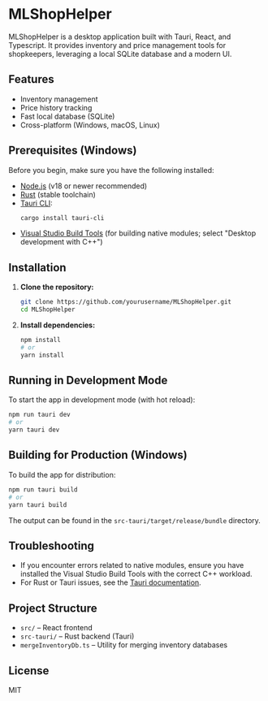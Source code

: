 # MLShopHelper

MLShopHelper is a desktop application built with Tauri, React, and Typescript. It provides inventory and price management tools for shopkeepers, leveraging a local SQLite database and a modern UI.

## Features
- Inventory management
- Price history tracking
- Fast local database (SQLite)
- Cross-platform (Windows, macOS, Linux)

## Prerequisites (Windows)

Before you begin, make sure you have the following installed:

- [Node.js](https://nodejs.org/) (v18 or newer recommended)
- [Rust](https://www.rust-lang.org/tools/install) (stable toolchain)
- [Tauri CLI](https://tauri.app/v2/guides/getting-started/prerequisites/#installing-tauri-cli):
  ```sh
  cargo install tauri-cli
  ```
- [Visual Studio Build Tools](https://visualstudio.microsoft.com/visual-cpp-build-tools/) (for building native modules; select "Desktop development with C++")

## Installation

1. **Clone the repository:**
   ```sh
   git clone https://github.com/yourusername/MLShopHelper.git
   cd MLShopHelper
   ```

2. **Install dependencies:**
   ```sh
   npm install
   # or
   yarn install
   ```

## Running in Development Mode

To start the app in development mode (with hot reload):
```sh
npm run tauri dev
# or
yarn tauri dev
```

## Building for Production (Windows)

To build the app for distribution:
```sh
npm run tauri build
# or
yarn tauri build
```
The output can be found in the `src-tauri/target/release/bundle` directory.

## Troubleshooting
- If you encounter errors related to native modules, ensure you have installed the Visual Studio Build Tools with the correct C++ workload.
- For Rust or Tauri issues, see the [Tauri documentation](https://tauri.app/v2/docs/).

## Project Structure
- `src/` – React frontend
- `src-tauri/` – Rust backend (Tauri)
- `mergeInventoryDb.ts` – Utility for merging inventory databases

## License
MIT
